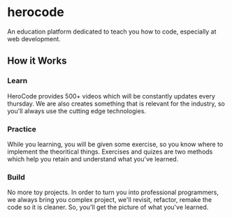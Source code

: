 # herocode
An education platform dedicated to teach you how to code, especially at web development.

## How it Works
### Learn
HeroCode provides 500+ videos which will be constantly updates every thursday. We are also creates something that is relevant for the industry, so you'll always use the cutting edge technologies.
### Practice
While you learning, you will be given some exercise, so you know where to implement the theoritical things. Exercises and quizes are two methods which help you retain and understand what you've learned.

### Build
No more toy projects. In order to turn you into professional programmers, we always bring you complex project, we'll revisit, refactor, remake the code so it is cleaner. So, you'll get the picture of what you've learned.
